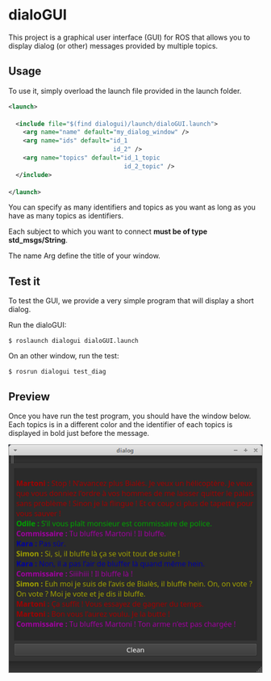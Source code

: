 # dialoGUI

This project is a graphical user interface (GUI) for ROS that allows you to display dialog (or other) messages provided by multiple topics.

## Usage

To use it, simply overload the launch file provided in the launch folder.

```xml
<launch>

  <include file="$(find dialogui)/launch/dialoGUI.launch">
    <arg name="name" default="my_dialog_window" />
  	<arg name="ids" default="id_1
                             id_2" />
  	<arg name="topics" default="id_1_topic
                                id_2_topic" />
  </include>

</launch>
```
You can specify as many identifiers and topics as you want as long as you have as many topics as identifiers.

Each subject to which you want to connect **must be of type std_msgs/String**.

The name Arg define the title of your window.

## Test it

To test the GUI, we provide a very simple program that will display a short dialog.

Run the dialoGUI:
```
$ roslaunch dialogui dialoGUI.launch
```

On an other window, run the test:
```
$ rosrun dialogui test_diag
```

## Preview

Once you have run the test program, you should have the window below. Each topics is in a different color and the identifier of each topics is displayed in bold just before the message.

<img src="img/dialoGUI_test.png">
